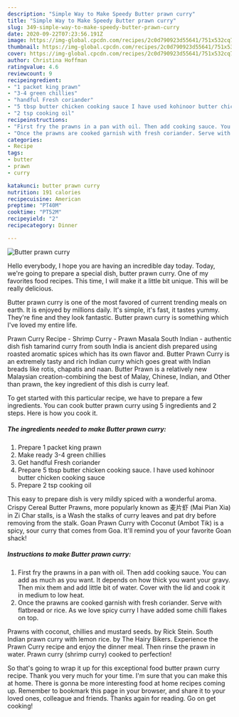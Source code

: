 ```yaml
---
description: "Simple Way to Make Speedy Butter prawn curry"
title: "Simple Way to Make Speedy Butter prawn curry"
slug: 349-simple-way-to-make-speedy-butter-prawn-curry
date: 2020-09-22T07:23:56.191Z
image: https://img-global.cpcdn.com/recipes/2c0d790923d55641/751x532cq70/butter-prawn-curry-recipe-main-photo.jpg
thumbnail: https://img-global.cpcdn.com/recipes/2c0d790923d55641/751x532cq70/butter-prawn-curry-recipe-main-photo.jpg
cover: https://img-global.cpcdn.com/recipes/2c0d790923d55641/751x532cq70/butter-prawn-curry-recipe-main-photo.jpg
author: Christina Hoffman
ratingvalue: 4.6
reviewcount: 9
recipeingredient:
- "1 packet king prawn"
- "3-4 green chillies"
- "handful Fresh coriander"
- "5 tbsp butter chicken cooking sauce I have used kohinoor butter chicken cooking sauce"
- "2 tsp cooking oil"
recipeinstructions:
- "First fry the prawns in a pan with oil. Then add cooking sauce. You can add as much as you want. It depends on how thick you want your gravy. Then mix them and add little bit of water. Cover with the lid and cook it in medium to low heat."
- "Once the prawns are cooked garnish with fresh coriander. Serve with flatbread or rice. As we love spicy curry I have added some chilli flakes on top."
categories:
- Recipe
tags:
- butter
- prawn
- curry

katakunci: butter prawn curry 
nutrition: 191 calories
recipecuisine: American
preptime: "PT40M"
cooktime: "PT52M"
recipeyield: "2"
recipecategory: Dinner

---
```



![Butter prawn curry](https://img-global.cpcdn.com/recipes/2c0d790923d55641/751x532cq70/butter-prawn-curry-recipe-main-photo.jpg)

Hello everybody, I hope you are having an incredible day today. Today, we're going to prepare a special dish, butter prawn curry. One of my favorites food recipes. This time, I will make it a little bit unique. This will be really delicious.

Butter prawn curry is one of the most favored of current trending meals on earth. It is enjoyed by millions daily. It's simple, it's fast, it tastes yummy. They're fine and they look fantastic. Butter prawn curry is something which I've loved my entire life.

Prawn Curry Recipe - Shrimp Curry - Prawn Masala South Indian - authentic dish fish tamarind curry from south India is ancient dish prepared using roasted aromatic spices which has its own flavor and. Butter Prawn Curry is an extremely tasty and rich Indian curry which goes great with Indian breads like rotis, chapatis and naan. Butter Prawn is a relatively new Malaysian creation-combining the best of Malay, Chinese, Indian, and Other than prawn, the key ingredient of this dish is curry leaf.


To get started with this particular recipe, we have to prepare a few ingredients. You can cook butter prawn curry using 5 ingredients and 2 steps. Here is how you cook it.

<!--inarticleads1-->

##### The ingredients needed to make Butter prawn curry:

1. Prepare 1 packet king prawn
1. Make ready 3-4 green chillies
1. Get handful Fresh coriander
1. Prepare 5 tbsp butter chicken cooking sauce. I have used kohinoor butter chicken cooking sauce
1. Prepare 2 tsp cooking oil


This easy to prepare dish is very mildly spiced with a wonderful aroma. Crispy Cereal Butter Prawns, more popularly known as 麦片虾 (Mai Pian Xia) in Zi Char stalls, is a Wash the stalks of curry leaves and pat dry before removing from the stalk. Goan Prawn Curry with Coconut (Ambot Tik) is a spicy, sour curry that comes from Goa. It&#39;ll remind you of your favorite Goan shack! 

<!--inarticleads2-->

##### Instructions to make Butter prawn curry:

1. First fry the prawns in a pan with oil. Then add cooking sauce. You can add as much as you want. It depends on how thick you want your gravy. Then mix them and add little bit of water. Cover with the lid and cook it in medium to low heat.
1. Once the prawns are cooked garnish with fresh coriander. Serve with flatbread or rice. As we love spicy curry I have added some chilli flakes on top.


Prawns with coconut, chillies and mustard seeds. by Rick Stein. South Indian prawn curry with lemon rice. by The Hairy Bikers. Experience the Prawn Curry recipe and enjoy the dinner meal. Then rinse the prawn in water. Prawn curry (shrimp curry) cooked to perfection! 

So that's going to wrap it up for this exceptional food butter prawn curry recipe. Thank you very much for your time. I'm sure that you can make this at home. There is gonna be more interesting food at home recipes coming up. Remember to bookmark this page in your browser, and share it to your loved ones, colleague and friends. Thanks again for reading. Go on get cooking!
